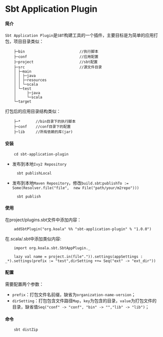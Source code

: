 Sbt Application Plugin
===========

#### 简介
`Sbt Application Plugin`是`SBT`构建工具的一个插件，主要目标是为简单的应用打包，项目目录类似：

        ├─bin                         //执行脚本
        ├─conf                        //应用配置
        ├─project                     //sbt配置
        ├─src                         //源文件目录
        │ ├─main
        │ │ ├─java
        │ │ ├─resources
        │ │ └─scala   
        │ └─test
        │     ├─java
        │     └─scala
        └─target

打包后的应用目录结构类似：

        ├─*       //bin目录下的执行脚本
        ├─conf    //conf目录下的配置
        ├─lib     //所有依赖的库(jar)

#### 安装
        
       	cd sbt-application-plugin

+ 发布到本地`Ivy2 Repository`
        
        sbt publishLocal

+ 发布到本地`Maven Repository`，修改`build.sbt`:`publishTo := Some(Resolver.file("file",  new File("path/your/m2repo")))`

        sbt publish

#### 使用
在project/plugins.sbt文件中添加内容：

        addSbtPlugin("org.koala" %% "sbt-application-plugin" % "1.0.0")
在.scala/.sbt中添加类似内容:    
        
        import org.koala.sbt.SbtAppPlugin._

    	lazy val name = project.in(file".")).settings(appSettings : _*).settings(prefix := "test",dirSetting ++= Seq("ext" -> "ext_dir"))

#### 配置
需要配置两个参数：
+ `prefix`：打包文件名前缀，缺省为`organization-name-version`；
+ `dirSetting`：打包包含文件路径`Map`，`key`为包含的目录，`value`为打包文件的目录，缺省值`Seq("conf" -> "conf", "bin" -> "","lib" -> "lib")`；

#### 命令

        sbt distZip
